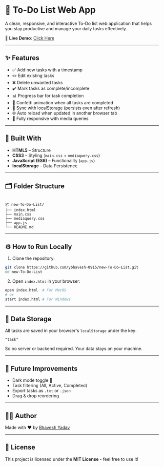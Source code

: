 # 📝 To-Do List Web App

A clean, responsive, and interactive To-Do list web application that helps you stay productive and manage your daily tasks effectively.

🚀 **Live Demo**: [Click Here](https://ybhavesh-0915.github.io/new-To-Do-List/)

---

## ✨ Features

- ✅ Add new tasks with a timestamp
- ✏️ Edit existing tasks
- ❌ Delete unwanted tasks
- ✔️ Mark tasks as complete/incomplete
- 📊 Progress bar for task completion
- 🎉 Confetti animation when all tasks are completed
- 🔄 Sync with localStorage (persists even after refresh)
- 🌐 Auto reload when updated in another browser tab
- 📱 Fully responsive with media queries

---

## 🧱 Built With

- **HTML5** – Structure
- **CSS3** – Styling (`main.css` + `mediaquery.css`)
- **JavaScript (ES6)** – Functionality (`app.js`)
- **localStorage** – Data Persistence

---

## 🗂️ Folder Structure

```

📦 new-To-Do-List/
├── index.html
├── main.css
├── mediaquery.css
├── app.js
└── README.md

````

---

## ⚙️ How to Run Locally

1. Clone the repository:
```bash
git clone https://github.com/ybhavesh-0915/new-To-Do-List.git
cd new-To-Do-List
````

2. Open `index.html` in your browser:

```bash
open index.html  # For MacOS
# or
start index.html # For Windows
```

---

## 🔐 Data Storage

All tasks are saved in your browser's `localStorage` under the key:

```
"task"
```

So no server or backend required. Your data stays on your machine.

---

## 🧠 Future Improvements

* Dark mode toggle 🌙
* Task filtering (All, Active, Completed)
* Export tasks as `.txt` or `.json`
* Drag & drop reordering

---

## 🙋‍♂️ Author

Made with ❤️ by [Bhavesh Yadav](https://github.com/ybhavesh-0915)

---

## 📄 License

This project is licensed under the **MIT License** - feel free to use it!